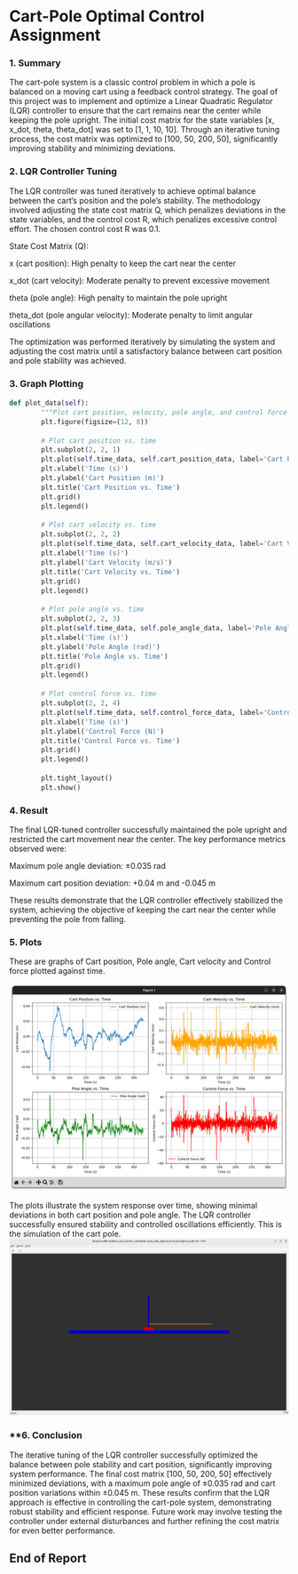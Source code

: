 # Cart-Pole Optimal Control Assignment

### **1. Summary** 
The cart-pole system is a classic control problem in which a pole is balanced on a moving cart using a feedback control strategy. The goal of this project was to implement and optimize a Linear Quadratic Regulator (LQR) controller to ensure that the cart remains near the center while keeping the pole upright. The initial cost matrix for the state variables [x, x_dot, theta, theta_dot] was set to [1, 1, 10, 10]. Through an iterative tuning process, the cost matrix was optimized to [100, 50, 200, 50], significantly improving stability and minimizing deviations.

###  **2. LQR Controller Tuning**

The LQR controller was tuned iteratively to achieve optimal balance between the cart’s position and the pole’s stability. The methodology involved adjusting the state cost matrix Q, which penalizes deviations in the state variables, and the control cost R, which penalizes excessive control effort. The chosen control cost R was 0.1.

State Cost Matrix (Q):

x (cart position): High penalty to keep the cart near the center

x_dot (cart velocity): Moderate penalty to prevent excessive movement

theta (pole angle): High penalty to maintain the pole upright

theta_dot (pole angular velocity): Moderate penalty to limit angular oscillations

The optimization was performed iteratively by simulating the system and adjusting the cost matrix until a satisfactory balance between cart position and pole stability was achieved.

### **3. Graph Plotting**

```Python
def plot_data(self):
        """Plot cart position, velocity, pole angle, and control force over time."""
        plt.figure(figsize=(12, 8))
        
        # Plot cart position vs. time
        plt.subplot(2, 2, 1)
        plt.plot(self.time_data, self.cart_position_data, label='Cart Position (m)')
        plt.xlabel('Time (s)')
        plt.ylabel('Cart Position (m)')
        plt.title('Cart Position vs. Time')
        plt.grid()
        plt.legend()
        
        # Plot cart velocity vs. time
        plt.subplot(2, 2, 2)
        plt.plot(self.time_data, self.cart_velocity_data, label='Cart Velocity (m/s)', color='orange')
        plt.xlabel('Time (s)')
        plt.ylabel('Cart Velocity (m/s)')
        plt.title('Cart Velocity vs. Time')
        plt.grid()
        plt.legend()
        
        # Plot pole angle vs. time
        plt.subplot(2, 2, 3)
        plt.plot(self.time_data, self.pole_angle_data, label='Pole Angle (rad)', color='green')
        plt.xlabel('Time (s)')
        plt.ylabel('Pole Angle (rad)')
        plt.title('Pole Angle vs. Time')
        plt.grid()
        plt.legend()
        
        # Plot control force vs. time
        plt.subplot(2, 2, 4)
        plt.plot(self.time_data, self.control_force_data, label='Control Force (N)', color='red')
        plt.xlabel('Time (s)')
        plt.ylabel('Control Force (N)')
        plt.title('Control Force vs. Time')
        plt.grid()
        plt.legend()
        
        plt.tight_layout()
        plt.show()
```
### **4. Result**
The final LQR-tuned controller successfully maintained the pole upright and restricted the cart movement near the center. The key performance metrics observed were:

Maximum pole angle deviation: ±0.035 rad

Maximum cart position deviation: +0.04 m and -0.045 m

These results demonstrate that the LQR controller effectively stabilized the system, achieving the objective of keeping the cart near the center while preventing the pole from falling.

### **5. Plots**

These are graphs of Cart position, Pole angle, Cart velocity and Control force plotted against time.


![image](https://github.com/muditkhandelwal16/RAS-SES-598-Space-Robotics-and-AI/blob/main/assignments/cart_pole_optimal_control/graphs.png)


The plots illustrate the system response over time, showing minimal deviations in both cart position and pole angle. The LQR controller successfully ensured stability and controlled oscillations efficiently.
This is the simulation of the cart pole.
![image](https://github.com/muditkhandelwal16/RAS-SES-598-Space-Robotics-and-AI/blob/main/assignments/cart_pole_optimal_control/cart_pole.png)

### **6. Conclusion

The iterative tuning of the LQR controller successfully optimized the balance between pole stability and cart position, significantly improving system performance. The final cost matrix [100, 50, 200, 50] effectively minimized deviations, with a maximum pole angle of ±0.035 rad and cart position variations within ±0.045 m. These results confirm that the LQR approach is effective in controlling the cart-pole system, demonstrating robust stability and efficient response. Future work may involve testing the controller under external disturbances and further refining the cost matrix for even better performance.

## End of Report
